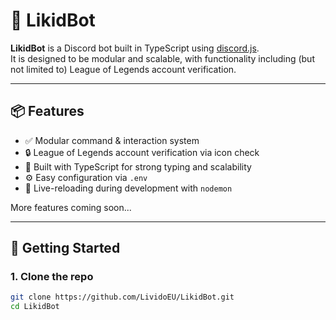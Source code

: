 # 🤖 LikidBot

**LikidBot** is a Discord bot built in TypeScript using [discord.js](https://discord.js.org/).  
It is designed to be modular and scalable, with functionality including (but not limited to) League of Legends account verification.

---

## 📦 Features

- ✅ Modular command & interaction system
- 🔒 League of Legends account verification via icon check
- 🧠 Built with TypeScript for strong typing and scalability
- ⚙️ Easy configuration via `.env`
- 🔄 Live-reloading during development with `nodemon`

More features coming soon...

---

## 🚀 Getting Started

### 1. Clone the repo

```bash
git clone https://github.com/LividoEU/LikidBot.git
cd LikidBot
